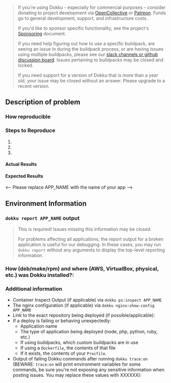 > If you're using Dokku - especially for commercial purposes - consider donating to project development via [OpenCollective](https://opencollective.com/dokku) or [Patreon](https://www.patreon.com/dokku). Funds go to general development, support, and infrastructure costs.
>
> If you'd like to sponsor specific functionality, see the project's [Sponsoring](https://github.com/dokku/.github/blob/master/SPONSORING.md) document.
>
> If you need help figuring out how to use a specific buildpack, are seeing an issue in during the buildpack process, or are having issues using multiple buildpacks, please see our [slack channels or github discussion board](http://dokku.viewdocs.io/dokku/getting-started/where-to-get-help/#monitored-locations). Issues pertaining to buildpacks may be closed and locked.
>
> If you need support for a version of Dokku that is more than a year old, your issue may be closed without an answer. Please upgrade to a recent version.

## Description of problem

### How reproducible

### Steps to Reproduce

1.
2.
3.

#### Actual Results

#### Expected Results

<-- Please replace APP_NAME with the name of your app -->

## Environment Information

### `dokku report APP_NAME` output

> This is required! Issues missing this information may be closed.
>
> For problems affecting all applications, the report output for a broken application is useful for our debugging.
> In these cases, you may run `dokku report` without any arguments to display the top-level reporting information.

### How (deb/make/rpm) and where (AWS, VirtualBox, physical, etc.) was Dokku installed?:

### Additional information

- Container Inspect Output (if applicable) via `dokku ps:inspect APP_NAME`
- The nginx configuration (if applicable) via `dokku nginx:show-config APP_NAME`
- Link to the exact repository being deployed (if possible/applicable):
- If a deploy is failing or behaving unexpectedly:
  - Application name
  - The type of application being deployed (node, php, python, ruby, etc.)
  - If using buildpacks, which custom buildpacks are in use
  - If using a `Dockerfile`, the contents of that file
  - If it exists, the contents of your `Procfile`.
- Output of failing Dokku commands after running `dokku trace:on`
  (BEWARE: `trace:on` will print environment variables for some commands, be sure you're not exposing any sensitive information when posting issues. You may replace these values with XXXXXX):
